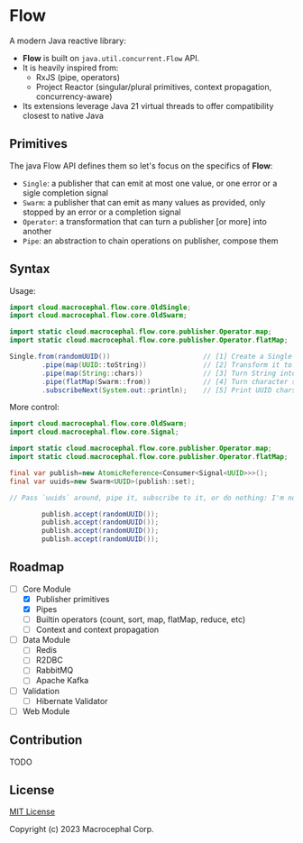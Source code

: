 # Flow

A modern Java reactive library:

+ **Flow** is built on `java.util.concurrent.Flow` API.
+ It is heavily inspired from:
  + RxJS (pipe, operators)
  + Project Reactor (singular/plural primitives, context propagation, concurrency-aware)
+ Its extensions leverage Java 21 virtual threads to offer compatibility closest to native Java

## Primitives

The java Flow API defines them so let's focus on the specifics of **Flow**:

+ `Single`: a publisher that can emit at most one value, or one error or a sigle completion signal
+ `Swarm`: a publisher that can emit as many values as provided, only stopped by an error or a completion signal
+ `Operator`: a transformation that can turn a publisher [or more] into another
+ `Pipe`: an abstraction to chain operations on publisher, compose them

## Syntax

Usage:

```java
import cloud.macrocephal.flow.core.OldSingle;
import cloud.macrocephal.flow.core.OldSwarm;

import static cloud.macrocephal.flow.core.publisher.Operator.map;
import static cloud.macrocephal.flow.core.publisher.Operator.flatMap;

Single.from(randomUUID())                       // [1] Create a Single of UUID
        .pipe(map(UUID::toString))              // [2] Transform it to a String
        .pipe(map(String::chars))               // [3] Turn String into Stream of characters
        .pipe(flatMap(Swarm::from))             // [4] Turn character stream into Swarm of characters 
        .subscribeNext(System.out::println);    // [5] Print UUID chars one at the time
```

More control:

```java
import cloud.macrocephal.flow.core.OldSwarm;
import cloud.macrocephal.flow.core.Signal;

import static cloud.macrocephal.flow.core.publisher.Operator.map;
import static cloud.macrocephal.flow.core.publisher.Operator.flatMap;

final var publish=new AtomicReference<Consumer<Signal<UUID>>>();
final var uuids=new Swarm<UUID>(publish::set);

// Pass `uuids` around, pipe it, subscribe to it, or do nothing: I'm not your mamma

        publish.accept(randomUUID());
        publish.accept(randomUUID());
        publish.accept(randomUUID());
        publish.accept(randomUUID());
```

## Roadmap

+ [ ] Core Module
  + [x] Publisher primitives
  + [x] Pipes
  + [ ] Builtin operators (count, sort, map, flatMap, reduce, etc)
  + [ ] Context and context propagation
+ [ ] Data Module
  + [ ] Redis
  + [ ] R2DBC
  + [ ] RabbitMQ
  + [ ] Apache Kafka
+ [ ] Validation
  + [ ] Hibernate Validator
+ [ ] Web Module

## Contribution

TODO

## License

[MIT License](./LICENSE)

Copyright (c) 2023 Macrocephal Corp.
